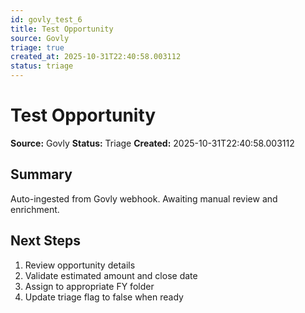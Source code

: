 ```yaml
---
id: govly_test_6
title: Test Opportunity
source: Govly
triage: true
created_at: 2025-10-31T22:40:58.003112
status: triage
---
```


# Test Opportunity

**Source:** Govly
**Status:** Triage
**Created:** 2025-10-31T22:40:58.003112

## Summary

Auto-ingested from Govly webhook. Awaiting manual review and enrichment.

## Next Steps

1. Review opportunity details
2. Validate estimated amount and close date
3. Assign to appropriate FY folder
4. Update triage flag to false when ready
